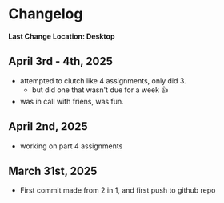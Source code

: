 # Changelog

**Last Change Location: Desktop**

## April 3rd - 4th, 2025
- attempted to clutch like 4 assignments, only did 3.
  - but did one that wasn't due for a week 👍
- was in call with friens, was fun. 

## April 2nd, 2025
- working on part 4 assignments

## March 31st, 2025
- First commit made from 2 in 1, and first push to github repo